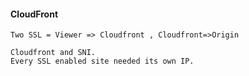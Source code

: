 #### CloudFront

    Two SSL = Viewer => Cloudfront , Cloudfront=>Origin

    Cloudfront and SNI.
    Every SSL enabled site needed its own IP.
